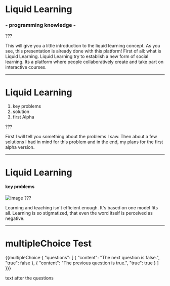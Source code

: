 # Liquid Learning
### - programming knowledge -

???

This will give you a little introduction to the liquid learning concept.
As you see, this presentation is already done with this platform!
First of all: what is Liquid Learning.
Liquid Learning try to establish a new form of social learning.
Its a platform where people collaboratively create and take part on interactive courses.

---
# Liquid Learning

1. key problems
2. solution
3. first Alpha

???

First I will tell you something about the problems I saw.
Then about a few solutions I had in mind for this problem
and in the end, my plans for the first alpha version.

---

# Liquid Learning
#### key problems
![image](http://i.imgur.com/QL1vGjK.jpg)
???

Learning and teaching isn't efficient enough.
It's based on one model fits all.
Learning is so stigmatized, that even the word itself is perceived as negative.

---
# multipleChoice Test

{{multipleChoice {
	"questions": [
    	{ "content": "The next question is false.", "true": false },
    	{ "content": "The previous question is true.", "true": true }
    ]
}}}

text after the questions
